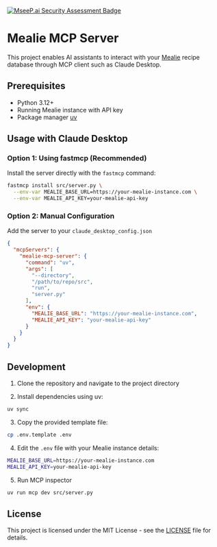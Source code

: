 [![MseeP.ai Security Assessment Badge](https://mseep.net/pr/rldiao-mealie-mcp-server-badge.png)](https://mseep.ai/app/rldiao-mealie-mcp-server)

# Mealie MCP Server

This project enables AI assistants to interact with your [Mealie](https://github.com/mealie-recipes/mealie) recipe database through MCP client such as Claude Desktop.

## Prerequisites

- Python 3.12+
- Running Mealie instance with API key
- Package manager [uv](https://docs.astral.sh/uv/getting-started/installation/)

## Usage with Claude Desktop

### Option 1: Using fastmcp (Recommended)

Install the server directly with the `fastmcp` command:

```bash
fastmcp install src/server.py \
  --env-var MEALIE_BASE_URL=https://your-mealie-instance.com \
  --env-var MEALIE_API_KEY=your-mealie-api-key
```

### Option 2: Manual Configuration

Add the server to your `claude_desktop_config.json`

```json
{
  "mcpServers": {
    "mealie-mcp-server": {
      "command": "uv",
      "args": [
        "--directory",
        "/path/to/repo/src",
        "run",
        "server.py"
      ],
      "env": {
        "MEALIE_BASE_URL": "https://your-mealie-instance.com",
        "MEALIE_API_KEY": "your-mealie-api-key"
      }
    }
  }
}
```

## Development

1. Clone the repository and navigate to the project directory

2. Install dependencies using uv:
```bash
uv sync
```

3. Copy the provided template file:
```bash
cp .env.template .env
```

4. Edit the `.env` file with your Mealie instance details:
```bash
MEALIE_BASE_URL=https://your-mealie-instance.com
MEALIE_API_KEY=your-mealie-api-key
```

5. Run MCP inspector
```bash
uv run mcp dev src/server.py
```

## License

This project is licensed under the MIT License - see the [LICENSE](LICENSE) file for details.
